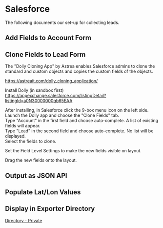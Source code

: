 # Salesforce

The following documents our set-up for collecting leads.  

## Add Fields to Account Form

## Clone Fields to Lead Form

The "Dolly Cloning App" by Astrea enables Salesforce admins to clone the standard and custom objects and copies the custom fields of the objects.  

https://astreait.com/dolly_cloning_application/  

Install Dolly (in sandbox first)  
https://appexchange.salesforce.com/listingDetail?listingId=a0N30000000qb65EAA  

After installing, in Salesforce click the 9-box menu icon on the left side.  
Launch the Dolly app and choose the "Clone Fields" tab.  
Type "Account" in the first field and choose auto-complete.  A list of existing fields will appear.  
Type "Lead" in the second field and choose auto-complete.  No list will be displayed.  
Select the fields to clone.  

Set the Field Level Settings to make the new fields visible on layout.  

Drag the new fields onto the layout.  

## Output as JSON API


## Populate Lat/Lon Values


## Display in Exporter Directory

[Directory - Private](https://georgiadata.github.io/explorer)
<!--
List of installed packages (in the sandbox)  
https://cs65.lightning.force.com/lightning/setup/ImportedPackage/page?address=%2F0A3&0.source=aloha  

Dolly User Manual  
https://appexchange.salesforce.com/servlet/servlet.FileDownload?file=00P3A00000aoPzZUAU  


Addition notes reside in the private repo:  
documentation/salesforce  



DELETE THIS
Do a view source on the following page and copy the start of the URL (https://dolly.cs65.visual.force.com) from the iFrame.  

https://cs65.lightning.force.com/lightning/n/dolly__Dolly_Home  

https://dolly.cs65.visual.force.com/apex/Homepage?sfdc.tabName=01r0m000000BInU&vfRetURLInSFX=%2Fhome%2Fhome.jsp&ltn_app_id=06m0m000000BxHbAAK&nonce=212c7a02feb11332e3b060c41693eef6654e25c7107a3f713dc09bf09d3f1fdf&sfdcIFrameOrigin=https://cs65.lightning.force.com&tour=&isdtp=p1&sfdcIFrameHost=web&clc=0  

From "Dolly Home" tab  
4. Go to Setup > in Administer > Security Controls > Remote Site Settings  
Or quick search "Remote Site Settings" 
END DELETE THIS
5. Create a New Remote Site Setting > Paste the URL copied above inside Remote Site URL > Save 
-->